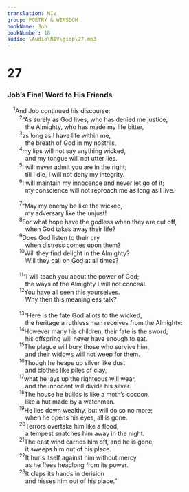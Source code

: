 ```yaml
---
translation: NIV
group: POETRY & WINSDOM
bookName: Job 
bookNumber: 18
audio: \Audio\NIV\giop\27.mp3
---
```


<div class="title"><h1>27</h1><h3>Job’s Final Word to His Friends </h3></div>
<span class="verse giop_27_1"> <sup>1</sup>And Job continued his discourse: <br/></span>
<span class="verse giop_27_2">  <sup>2</sup>“As surely as God lives, who has denied me justice, <br/>   the Almighty, who has made my life bitter, <br/></span>
<span class="verse giop_27_3">  <sup>3</sup>as long as I have life within me, <br/>   the breath of God in my nostrils, <br/></span>
<span class="verse giop_27_4">  <sup>4</sup>my lips will not say anything wicked, <br/>   and my tongue will not utter lies. <br/></span>
<span class="verse giop_27_5">  <sup>5</sup>I will never admit you are in the right; <br/>   till I die, I will not deny my integrity. <br/></span>
<span class="verse giop_27_6">  <sup>6</sup>I will maintain my innocence and never let go of it; <br/>   my conscience will not reproach me as long as I live. <br/><br/></span>
<span class="verse giop_27_7">  <sup>7</sup>“May my enemy be like the wicked, <br/>   my adversary like the unjust! <br/></span>
<span class="verse giop_27_8">  <sup>8</sup>For what hope have the godless when they are cut off, <br/>   when God takes away their life? <br/></span>
<span class="verse giop_27_9">  <sup>9</sup>Does God listen to their cry <br/>   when distress comes upon them? <br/></span>
<span class="verse giop_27_10">  <sup>10</sup>Will they find delight in the Almighty? <br/>   Will they call on God at all times? <br/><br/></span>
<span class="verse giop_27_11">  <sup>11</sup>“I will teach you about the power of God; <br/>   the ways of the Almighty I will not conceal. <br/></span>
<span class="verse giop_27_12">  <sup>12</sup>You have all seen this yourselves. <br/>   Why then this meaningless talk? <br/><br/></span>
<span class="verse giop_27_13">  <sup>13</sup>“Here is the fate God allots to the wicked, <br/>   the heritage a ruthless man receives from the Almighty: <br/></span>
<span class="verse giop_27_14">  <sup>14</sup>However many his children, their fate is the sword; <br/>   his offspring will never have enough to eat. <br/></span>
<span class="verse giop_27_15">  <sup>15</sup>The plague will bury those who survive him, <br/>   and their widows will not weep for them. <br/></span>
<span class="verse giop_27_16">  <sup>16</sup>Though he heaps up silver like dust <br/>   and clothes like piles of clay, <br/></span>
<span class="verse giop_27_17">  <sup>17</sup>what he lays up the righteous will wear, <br/>   and the innocent will divide his silver. <br/></span>
<span class="verse giop_27_18">  <sup>18</sup>The house he builds is like a moth’s cocoon, <br/>   like a hut made by a watchman. <br/></span>
<span class="verse giop_27_19">  <sup>19</sup>He lies down wealthy, but will do so no more; <br/>   when he opens his eyes, all is gone. <br/></span>
<span class="verse giop_27_20">  <sup>20</sup>Terrors overtake him like a flood; <br/>   a tempest snatches him away in the night. <br/></span>
<span class="verse giop_27_21">  <sup>21</sup>The east wind carries him off, and he is gone; <br/>   it sweeps him out of his place. <br/></span>
<span class="verse giop_27_22">  <sup>22</sup>It hurls itself against him without mercy <br/>   as he flees headlong from its power. <br/></span>
<span class="verse giop_27_23">  <sup>23</sup>It claps its hands in derision <br/>   and hisses him out of his place.” <br/></span>
